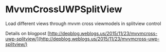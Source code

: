 # MvvmCrossUWPSplitView
Load different views through mvvm cross viewmodels in splitview control

Details on blogpost
[http://depblog.weblogs.us/2015/11/23/mvvmcross-uwp-splitview/](http://depblog.weblogs.us/2015/11/23/mvvmcross-uwp-splitview/)
